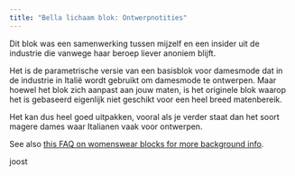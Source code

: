```yaml
---
title: "Bella lichaam blok: Ontwerpnotities"
---
```


Dit blok was een samenwerking tussen mijzelf en een insider uit de industrie die vanwege haar beroep liever anoniem blijft.

Het is de parametrische versie van een basisblok voor damesmode dat in de industrie in Italië wordt gebruikt om damesmode te ontwerpen. Maar hoewel het blok zich aanpast aan jouw maten, is het originele blok waarop het is gebaseerd eigenlijk niet geschikt voor een heel breed matenbereik.

Het kan dus heel goed uitpakken, vooral als je verder staat dan het soort magere dames waar Italianen vaak voor ontwerpen.

See also [this FAQ on womenswear blocks for more background info](/docs/about/faq/womenswear-blocks).

joost

